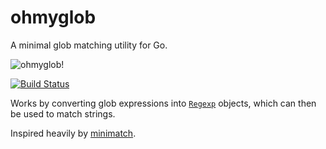 # ohmyglob

A minimal glob matching utility for Go.

![ohmyglob!](http://i.imgur.com/7vjO2mF.gif)

[![Build Status](https://travis-ci.org/obeattie/ohmyglob.svg?branch=master)](https://travis-ci.org/obeattie/ohmyglob)

Works by converting glob expressions into [`Regexp`](http://golang.org/pkg/regexp/#Regexp) objects, which can then be
used to match strings.

Inspired heavily by [minimatch](https://github.com/isaacs/minimatch).
